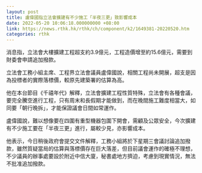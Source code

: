 ```yaml
---
layout: post
title: 盧偉國指立法會擴建有不少施工「半夜三更」致影響成本
date: 2022-05-20 10:06:18.000000000 +08:00
link: https://news.rthk.hk/rthk/ch/component/k2/1649381-20220520.htm
categories: rthk
---
```


消息指，立法會大樓擴建工程超支約3.9億元，工程造價增至約15.6億元，需要到財委會申請追加撥款。

立法會工務小組主席、工程界立法會議員盧偉國說，相關工程尚未開展，超支是因為投標者的實際落標價，較原先建築署的估算為高。

他在本台節目《千禧年代》解釋，立法會擴建工程性質特殊，立法會有各種會議，要完全騰空進行工程，只有周末和長假期才能做到，而在晚間施工難度相當大，如同要「朝行晚拆」，才能保證議會日間如常運作。

盧偉國說，難以想像要在四圍有重型機器包圍下開會，需顧及公眾安全，今次擴建有不少施工要在「半夜三更」進行，屬較少見，亦影響成本。

他表示，今日稍後政府會提交文件解釋，工務小組將於下星期三會議討論追加撥款，雖然質疑當局的估算與落標價存在巨大落差，但目前議會運作的確極不理想，不少議員的辦事處要設於附近中信大廈，秘書處地方擠迫，考慮到現實情況，無法不批准追加撥款。
